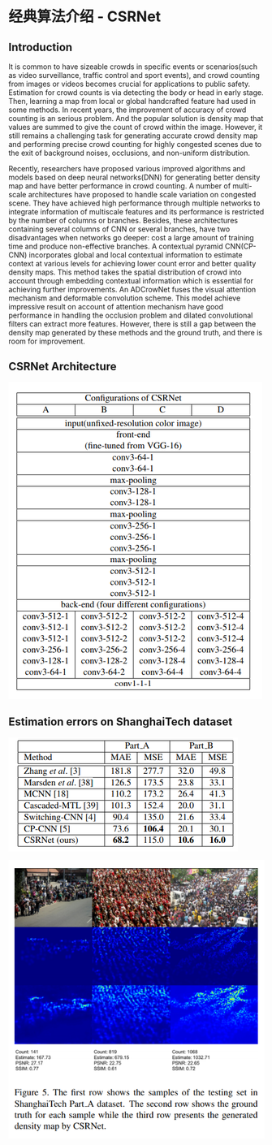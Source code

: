 # 经典算法介绍 - CSRNet

## Introduction

It is common to have sizeable crowds in specific events or scenarios(such as video surveillance, traffic control and sport events), and crowd counting from images or videos becomes crucial for applications to public safety. Estimation for crowd counts is via detecting the body or head in early stage. Then, learning a map from local or global handcrafted feature had used in some methods. In recent years, the improvement of accuracy of crowd counting is an serious problem. And the popular solution is density map that values are summed to give the count of crowd within the image. However, it still remains a challenging task for generating accurate crowd density map and performing precise crowd counting for highly congested scenes due to the exit of background noises, occlusions, and non-uniform distribution.  

Recently, researchers have proposed various improved algorithms and models based on deep neural networks(DNN) for generating better density map and have better performance in crowd counting. A number of multi-scale architectures have proposed to handle scale variation on congested scene. They have achieved high performance through multiple networks to integrate information of multiscale features and its performance is restricted by the number of columns or branches. Besides, these architectures containing several columns of CNN or several branches, have two disadvantages when networks go deeper: cost a large amount of training time and produce non-effective branches. A contextual pyramid CNN(CP-CNN) incorporates global and local contextual information to estimate context at various levels for achieving lower count error and better quality density maps. This method takes the spatial distribution of crowd into account through embedding contextual information which is essential for achieving further improvements. An ADCrowNet fuses the visual attention mechanism and deformable convolution scheme. This model achieve impressive result on account of attention mechanism have good performance in handling the occlusion problem and dilated convolutional filters can extract more features. However, there is still a gap between the density map generated by these methods and the ground truth, and there is room for improvement.  

## CSRNet Architecture

![CSRNet Architecture](./imgs/Picture1.png)

## Estimation errors on ShanghaiTech dataset

![Results](./imgs/Picture2.png)

![Samples](./imgs/Picture3.png)

